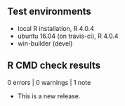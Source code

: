 ## Test environments
* local R installation, R 4.0.4
* ubuntu 16.04 (on travis-ci), R 4.0.4
* win-builder (devel)

## R CMD check results

0 errors | 0 warnings | 1 note

* This is a new release.
